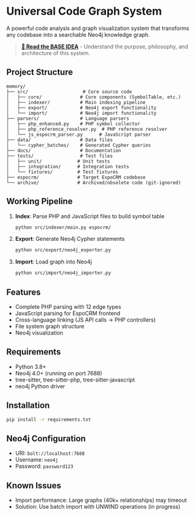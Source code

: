 # Universal Code Graph System

A powerful code analysis and graph visualization system that transforms any codebase into a searchable Neo4j knowledge graph.

> **[📖 Read the BASE IDEA](BASE_IDEA.md)** - Understand the purpose, philosophy, and architecture of this system.

## Project Structure

```
memory/
├── src/                    # Core source code
│   ├── core/              # Core components (SymbolTable, etc.)
│   ├── indexer/           # Main indexing pipeline
│   ├── export/            # Neo4j export functionality
│   └── import/            # Neo4j import functionality
├── parsers/               # Language parsers
│   ├── php_enhanced.py    # PHP symbol collector
│   ├── php_reference_resolver.py  # PHP reference resolver
│   └── js_espocrm_parser.py      # JavaScript parser
├── data/                  # Data files
│   └── cypher_batches/    # Generated Cypher queries
├── docs/                  # Documentation
├── tests/                 # Test files
│   ├── unit/             # Unit tests
│   ├── integration/      # Integration tests
│   └── fixtures/         # Test fixtures
├── espocrm/              # Target EspoCRM codebase
└── archive/              # Archived/obsolete code (git-ignored)
```

## Working Pipeline

1. **Index**: Parse PHP and JavaScript files to build symbol table
   ```bash
   python src/indexer/main.py espocrm/
   ```

2. **Export**: Generate Neo4j Cypher statements
   ```bash
   python src/export/neo4j_exporter.py
   ```

3. **Import**: Load graph into Neo4j
   ```bash
   python src/import/neo4j_importer.py
   ```

## Features

- Complete PHP parsing with 12 edge types
- JavaScript parsing for EspoCRM frontend
- Cross-language linking (JS API calls → PHP controllers)
- File system graph structure
- Neo4j visualization

## Requirements

- Python 3.8+
- Neo4j 4.0+ (running on port 7688)
- tree-sitter, tree-sitter-php, tree-sitter-javascript
- neo4j Python driver

## Installation

```bash
pip install -r requirements.txt
```

## Neo4j Configuration

- URI: `bolt://localhost:7688`
- Username: `neo4j`
- Password: `password123`

## Known Issues

- Import performance: Large graphs (40k+ relationships) may timeout
- Solution: Use batch import with UNWIND operations (in progress)